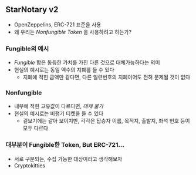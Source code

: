 ## StarNotary v2

- OpenZeppelins, ERC-721 표준을 사용
- 왜 우리는 *Nonfungible Token* 을 사용하려고 하는가?

### Fungible의 예시

- *Fungible* 함은 동등한 가치를 가진 다른 것으로 대체가능하다는 의미
- 현실의 예시로는 동일 액수의 지폐를 들 수 있다
  - 지폐에 적힌 금액만 같다면, 다른 일련번호의 지폐이어도 전혀 문제될 것이 없다

### Nonfungible

- 내부에 적힌 고유값이 다르다면, *대체 불가*
- 현실의 예시로는 비행기 티켓을 들 수 있다
  - 겉보기에는 같아 보이지만, 각각은 탑승자 이름, 목적지, 출발지, 좌석 번호 등이 모두 다르다

### 대부분이 Fungible한 Token, But ERC-721...

- 서로 구분되는, 수집 가능한 대상이라고 생각해보자
- Cryptokitties
